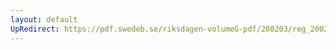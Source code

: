 ```yaml
---
layout: default
UpRedirect: https://pdf.swedeb.se/riksdagen-volumeG-pdf/200203/reg_200203/reg_200203_0174.pdf
---
```

